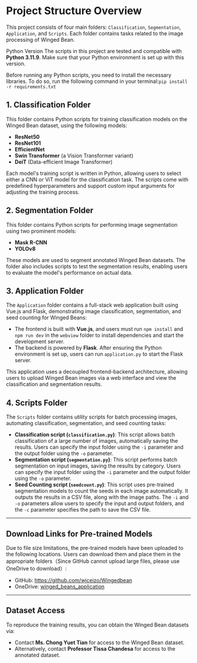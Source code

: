 # Project Structure Overview

This project consists of four main folders: `Classification`, `Segmentation`, `Application`, and `Scripts`. Each folder contains tasks related to the image processing of Winged Bean.

Python Version The scripts in this project are tested and compatible with **Python 3.11.9**. Make sure that your Python environment is set up with this version.

Before running any Python scripts, you need to install the necessary libraries. To do so, run the following command in your terminal:`pip install -r requirements.txt`

## 1. Classification Folder

This folder contains Python scripts for training classification models on the Winged Bean dataset, using the following models:

- **ResNet50**
- **ResNet101**
- **EfficientNet**
- **Swin Transformer** (a Vision Transformer variant)
- **DeiT** (Data-efficient Image Transformer)

Each model's training script is written in Python, allowing users to select either a CNN or ViT model for the classification task. The scripts come with predefined hyperparameters and support custom input arguments for adjusting the training process.

## 2. Segmentation Folder

This folder contains Python scripts for performing image segmentation using two prominent models:

- **Mask R-CNN**
- **YOLOv8**

These models are used to segment annotated Winged Bean datasets. The folder also includes scripts to test the segmentation results, enabling users to evaluate the model's performance on actual data.

## 3. Application Folder

The `Application` folder contains a full-stack web application built using Vue.js and Flask, demonstrating image classification, segmentation, and seed counting for Winged Beans:

- The frontend is built with **Vue.js**, and users must run `npm install` and `npm run dev` in the `webview` folder to install dependencies and start the development server.
- The backend is powered by **Flask**. After ensuring the Python environment is set up, users can run `application.py` to start the Flask server.

This application uses a decoupled frontend-backend architecture, allowing users to upload Winged Bean images via a web interface and view the classification and segmentation results.

## 4. Scripts Folder

The `Scripts` folder contains utility scripts for batch processing images, automating classification, segmentation, and seed counting tasks:

- **Classification script (`classification.py`)**: This script allows batch classification of a large number of images, automatically saving the results. Users can specify the input folder using the `-i` parameter and the output folder using the `-o` parameter.
- **Segmentation script (`segmentation.py`)**: This script performs batch segmentation on input images, saving the results by category. Users can specify the input folder using the `-i` parameter and the output folder using the `-o` parameter.
- **Seed Counting script (`seedcount.py`)**: This script uses pre-trained segmentation models to count the seeds in each image automatically. It outputs the results in a CSV file, along with the image paths. The `-i` and `-o` parameters allow users to specify the input and output folders, and the `-c` parameter specifies the path to save the CSV file.

---

## Download Links for Pre-trained Models

Due to file size limitations, the pre-trained models have been uploaded to the following locations. Users can download them and place them in the appropriate folders（Since GitHub cannot upload large files, please use OneDrive to download）:

- GitHub: https://github.com/wjceizo/Wingedbean
- OneDrive: [winged_beans_application](https://uniofnottm-my.sharepoint.com/:f:/g/personal/psxjw18_nottingham_ac_uk/EncFRHmn13VKtC6Pl-l-TeYBqWXjpRfzZvmfxw1D9f3jlw?e=KQJE0q)

---

## Dataset Access

To reproduce the training results, you can obtain the Winged Bean datasets via:

- Contact **Ms. Chong Yuet Tian** for access to the Winged Bean dataset.
- Alternatively, contact **Professor Tissa Chandesa** for access to the annotated dataset.
